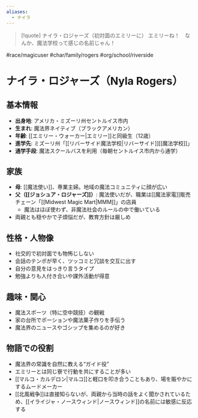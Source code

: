 ```yaml
---
aliases:
  - ナイラ
---
```

> [!quote] ナイラ・ロジャーズ（初対面のエミリーに）
> エミリーね！　なんか、魔法学校って感じの名前じゃん！

#race/magicuser #char/family/rogers #org/school/riverside
# ナイラ・ロジャーズ（Nyla Rogers）

## 基本情報
- **出身地**: アメリカ・ミズーリ州セントルイス市内
- **生まれ**: 魔法界ネイティブ（ブラックアメリカン）
- **年齢**: [[エミリー・ウォーカー|エミリー]]と同級生（12歳）
- **進学先**: ミズーリ州「[[リバーサイド魔法学校|リバーサイド]][[魔法学校]]」
- **通学手段**: 魔法スクールバスを利用（毎朝セントルイス市内から通学）

## 家族
- **母**: [[魔法使い]]、専業主婦。地域の魔法コミュニティに顔が広い  
- **父（[[ジョシュア・ロジャーズ]]）**: 魔法使いだが、職業は[[魔法家電]]販売チェーン「[[Midwest Magic Mart|MMM]]」の店員
  - 魔法はほぼ使わず、非魔法社会のルールの中で働いている  
- 両親とも穏やかで子煩悩だが、教育方針は厳しめ

## 性格・人物像
- 社交的で初対面でも物怖じしない
- 会話のテンポが早く、ツッコミと冗談を交互に出す
- 自分の意見をはっきり言うタイプ
- 勉強よりも人付き合いや課外活動が得意

## 趣味・関心
- 魔法スポーツ（特に空中競技）の観戦
- 家の台所でポーションや魔法菓子作りを手伝う
- 魔法界のニュースやゴシップを集めるのが好き

## 物語での役割
- 魔法界の常識を自然に教える“ガイド役”
- エミリーとは同じ寮で行動を共にすることが多い
- [[マルコ・カルデロン|マルコ]]と軽口を叩き合うこともあり、場を賑やかにするムードメーカー
- [[北風戦争]]は直接知らないが、両親から当時の話をよく聞かされているため、[[イライジャ・ノースウィンド|ノースウィンド]]の名前には敏感に反応する
